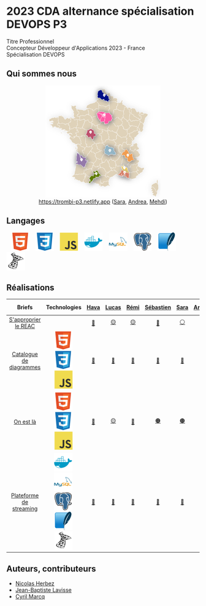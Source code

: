 # 2023 CDA alternance spécialisation DEVOPS P3

Titre Professionnel  
Concepteur Développeur d'Applications 2023 - France  
Spécialisation DEVOPS

## Qui sommes nous

<figure>
    <div align="center">
        <a href="https://trombi-p3.netlify.app">
            <img src="./profile/img/map-p3.png" alt="map-p3.png" style="width: 300px !important;">
        </a>
    </div>
    <div align="center">
        <figcaption><a href="https://trombi-p3.netlify.app" align="center">https://trombi-p3.netlify.app</a> (<a href="https://github.com/Sara-Dona">Sara</a>, <a href="https://github.com/Andrealpz">Andrea</a>, <a href="https://github.com/FlexCodeur">Mehdi</a>)</figcaption>
    </div>
</figure>

## Langages

&nbsp;&nbsp;
![img_html](./profile/img/html.svg)
&nbsp;&nbsp;
![img_css](./profile/img/css.svg)
&nbsp;&nbsp;
![img_javascript](./profile/img/javascript.svg)
&nbsp;&nbsp;
![img_docker](./profile/img/docker.svg)
&nbsp;&nbsp;
![img_mysql](./profile/img/mysql.svg)
&nbsp;&nbsp;
![img_postgresql](./profile/img/postgresql.svg)
&nbsp;&nbsp;
![img_sqlite](./profile/img/sqlite.svg)
&nbsp;&nbsp;
![img_microsoftsqlserver](./profile/img/microsoftsqlserver.svg)

## Réalisations

| Briefs | Technologies | <a href="https://github.com/Havakii">Hava</a> | <a href="https://github.com/Kalsak15">Lucas</a> | <a href="https://github.com/rbufnoir">Rémi</a> | <a href="https://github.com/sebcriado">Sébastien</a> | <a href="https://github.com/Sara-Dona">Sara</a> | <a href="https://github.com/arnaudfl">Arnaud</a> | <a href="https://github.com/AurelienGEORGES">Aurélien</a> | <a href="https://github.com/KAYA-SMAIN">Smaïn</a> | <a href="https://github.com/Andrealpz">Andrea</a> | <a href="https://github.com/MikeZek">Michael</a> | <a href="https://github.com/mikaocko">Magali Kimberly</a> | <a href="https://github.com/ali-moussaev">Ali</a> | <a href="https://github.com/FlexCodeur">Mehdi</a> | <a href="https://github.com/FlexCodeur">Nelli</a> | <a href="https://github.com/ColasCitron">Nicolas</a> | <a href="https://github.com/alanzarli">Alan</a> |
| :----: | :----: | :----: | :----: | :----: | :----: | :----: | :----: | :----: | :----: | :----: | :----: | :----: | :----: | :----: | :----: | :----: | :----: |
| [S'approprier le REAC](https://github.com/2023-cda-alt-devops-p3/reac) |  | <a href="https://github.com/2023-cda-alt-devops-p3/reac-hb">🔵</a> | <a href="https://github.com/2023-cda-alt-devops-p3/reac-lb">🟡</a> | <a href="https://github.com/2023-cda-alt-devops-p3/reac-rb">🟡</a> | <a href="https://github.com/2023-cda-alt-devops-p3/reac-sc">🔴</a> | <a href="https://github.com/2023-cda-alt-devops-p3/reac-sd">⚪</a> | <a href="https://github.com/2023-cda-alt-devops-p3/reac-af">⚪</a> | <a href="https://github.com/2023-cda-alt-devops-p3/reac-ag">⚪</a> | <a href="https://github.com/2023-cda-alt-devops-p3/reac-sk">🔵</a> | <a href="https://github.com/2023-cda-alt-devops-p3/reac-al">🔵</a> | <a href="https://github.com/2023-cda-alt-devops-p3/reac-mz">🟠</a> | <a href="https://github.com/2023-cda-alt-devops-p3/reac-mkm">🟠</a> | <a href="https://github.com/2023-cda-alt-devops-p3/reac-am">🟠</a> | <a href="https://github.com/2023-cda-alt-devops-p3/reac-mr">🟡</a> | <a href="https://github.com/2023-cda-alt-devops-p3/reac-ntm">🔴</a> | <a href="https://github.com/2023-cda-alt-devops-p3/reac-nt">⚪</a> | <a href="https://github.com/2023-cda-alt-devops-p3/reac-az">🔴</a> |
| [Catalogue de diagrammes](https://github.com/2023-cda-alt-devops-p3/catalog) | ![img_html](./profile/img/html.svg)&nbsp;![img_css](./profile/img/css.svg)&nbsp;![img_javascript](./profile/img/javascript.svg) | <a href="https://github.com/2023-cda-alt-devops-p3/catalog-hb">🔗</a> | <a href="https://github.com/2023-cda-alt-devops-p3/catalog-lb">🔗</a> | <a href="https://github.com/2023-cda-alt-devops-p3/catalog-rb">🔗</a> | <a href="https://github.com/2023-cda-alt-devops-p3/catalog-sc">🔗</a> | <a href="https://github.com/2023-cda-alt-devops-p3/catalog-sd">🔗</a> | <a href="https://github.com/2023-cda-alt-devops-p3/catalog-af">🔗</a> | <a href="https://github.com/2023-cda-alt-devops-p3/catalog-ag">🔗</a> | <a href="https://github.com/2023-cda-alt-devops-p3/catalog-sk">🔗</a> | <a href="https://github.com/2023-cda-alt-devops-p3/catalog-al">🔗</a> | <a href="https://github.com/2023-cda-alt-devops-p3/catalog-mz">🔗</a> | <a href="https://github.com/2023-cda-alt-devops-p3/catalog-mkm">🔗</a> | <a href="https://github.com/2023-cda-alt-devops-p3/catalog-am">🔗</a> | <a href="https://github.com/2023-cda-alt-devops-p3/catalog-mr">🔗</a> | <a href="https://github.com/2023-cda-alt-devops-p3/catalog-ntm">🔗</a> | <a href="https://github.com/2023-cda-alt-devops-p3/catalog-nt">🔗</a> | <a href="https://github.com/2023-cda-alt-devops-p3/catalog-az">🔗</a> |
| [On est là](https://github.com/2023-cda-alt-devops-p3/trombi) | ![img_html](./profile/img/html.svg)&nbsp;![img_css](./profile/img/css.svg)&nbsp;![img_javascript](./profile/img/javascript.svg) | <a href="https://github.com/2023-cda-alt-devops-p3/trombi-hb">🔴</a> | <a href="https://github.com/2023-cda-alt-devops-p3/trombi-lb">🟡</a> | <a href="https://github.com/2023-cda-alt-devops-p3/trombi-rb">🔵</a> | <a href="https://github.com/2023-cda-alt-devops-p3/trombi-ag">🟠</a> | <a href="https://github.com/2023-cda-alt-devops-p3/trombi-mr">🟤</a> | <a href="https://github.com/2023-cda-alt-devops-p3/trombi-am">🟢</a> | <a href="https://github.com/2023-cda-alt-devops-p3/trombi-ag">🟠</a> | <a href="https://github.com/2023-cda-alt-devops-p3/trombi-sk">⚪</a> | <a href="https://github.com/2023-cda-alt-devops-p3/trombi-mr">🟤</a> | <a href="https://github.com/2023-cda-alt-devops-p3/trombi-lb">🟡</a> | <a href="https://github.com/2023-cda-alt-devops-p3/trombi-hb">🔴</a> | <a href="https://github.com/2023-cda-alt-devops-p3/trombi-am">🟢</a> | <a href="https://github.com/2023-cda-alt-devops-p3/trombi-mr">🟤</a> | <a href="https://github.com/2023-cda-alt-devops-p3/trombi-ntm">🔗</a> | <a href="https://github.com/2023-cda-alt-devops-p3/trombi-rb">🔵</a> | <a href="https://github.com/2023-cda-alt-devops-p3/trombi-sk">⚪</a> |
| [Plateforme de streaming](https://github.com/2023-cda-alt-devops-p3/streaming) | ![img_docker](./profile/img/docker.svg)&nbsp;![img_mysql](./profile/img/mysql.svg)&nbsp;![img_postgresql](./profile/img/postgresql.svg)&nbsp;![img_sqlite](./profile/img/sqlite.svg)&nbsp;![img_microsoftsqlserver](./profile/img/microsoftsqlserver.svg) | <a href="https://github.com/2023-cda-alt-devops-p3/streaming-hb">🔗</a> | <a href="https://github.com/2023-cda-alt-devops-p3/streaming-lb">🔗</a> | <a href="https://github.com/2023-cda-alt-devops-p3/streaming-rb">🔗</a> | <a href="https://github.com/2023-cda-alt-devops-p3/streaming-sc">🔗</a> | <a href="https://github.com/2023-cda-alt-devops-p3/streaming-sd">🔗</a> | <a href="https://github.com/2023-cda-alt-devops-p3/streaming-af">🔗</a> | <a href="https://github.com/2023-cda-alt-devops-p3/streaming-ag">🔗</a> | <a href="https://github.com/2023-cda-alt-devops-p3/streaming-sk">🔗</a> | <a href="https://github.com/2023-cda-alt-devops-p3/streaming-al">🔗</a> | <a href="https://github.com/2023-cda-alt-devops-p3/streaming-mz">🔗</a> | <a href="https://github.com/2023-cda-alt-devops-p3/streaming-mkm">🔗</a> | <a href="https://github.com/2023-cda-alt-devops-p3/streaming-am">🔗</a> | <a href="https://github.com/2023-cda-alt-devops-p3/streaming-mr">🔗</a> | <a href="https://github.com/2023-cda-alt-devops-p3/streaming-ntm">🔗</a> | <a href="https://github.com/2023-cda-alt-devops-p3/streaming-nt">🔗</a> | <a href="https://github.com/2023-cda-alt-devops-p3/streaming-az">🔗</a> |

## Auteurs, contributeurs

* [Nicolas Herbez](https://github.com/nicolas-herbez)
* [Jean-Baptiste Lavisse](https://github.com/jblavisse)
* [Cyril Marcq](https://github.com/CyrilMarcq)
